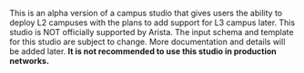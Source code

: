 This is an alpha version of a campus studio that gives users the ability to deploy L2 campuses with the plans to add support for L3 campus later. This studio is NOT officially supported by Arista.  The input schema and template for this studio are subject to change.  More documentation and details will be added later.  **It is not recommended to use this studio in production networks.**